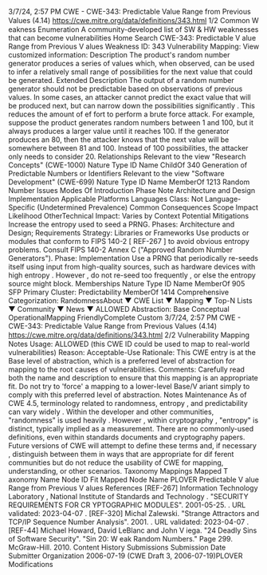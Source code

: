 3/7/24, 2:57 PM CWE - CWE-343: Predictable Value Range from Previous Values (4.14)
https://cwe.mitre.org/data/deﬁnitions/343.html 1/2
Common W eakness Enumeration
A community-developed list of SW & HW weaknesses that can become
vulnerabilities
Home Search
CWE-343: Predictable V alue Range from Previous V alues
Weakness ID: 343
Vulnerability Mapping: 
View customized information:
 Description
The product's random number generator produces a series of values which, when observed, can be used to infer a relatively small
range of possibilities for the next value that could be generated.
 Extended Description
The output of a random number generator should not be predictable based on observations of previous values. In some cases, an
attacker cannot predict the exact value that will be produced next, but can narrow down the possibilities significantly . This reduces the
amount of ef fort to perform a brute force attack. For example, suppose the product generates random numbers between 1 and 100,
but it always produces a larger value until it reaches 100. If the generator produces an 80, then the attacker knows that the next value
will be somewhere between 81 and 100. Instead of 100 possibilities, the attacker only needs to consider 20.
 Relationships
 Relevant to the view "Research Concepts" (CWE-1000)
Nature Type ID Name
ChildOf 340 Generation of Predictable Numbers or Identifiers
 Relevant to the view "Software Development" (CWE-699)
Nature Type ID Name
MemberOf 1213 Random Number Issues
 Modes Of Introduction
Phase Note
Architecture and Design
Implementation
 Applicable Platforms
Languages
Class: Not Language-Specific (Undetermined Prevalence)
 Common Consequences
Scope Impact Likelihood
OtherTechnical Impact: Varies by Context
 Potential Mitigations
Increase the entropy used to seed a PRNG.
Phases: Architecture and Design; Requirements
Strategy: Libraries or Frameworks
Use products or modules that conform to FIPS 140-2 [ REF-267 ] to avoid obvious entropy problems. Consult FIPS 140-2 Annex
C ("Approved Random Number Generators").
Phase: Implementation
Use a PRNG that periodically re-seeds itself using input from high-quality sources, such as hardware devices with high entropy .
However , do not re-seed too frequently , or else the entropy source might block.
 Memberships
Nature Type ID Name
MemberOf 905 SFP Primary Cluster: Predictability
MemberOf 1414 Comprehensive Categorization: RandomnessAbout ▼ CWE List ▼ Mapping ▼ Top-N Lists ▼ Community ▼ News ▼
ALLOWED
Abstraction: Base
Conceptual OperationalMapping
FriendlyComplete Custom
3/7/24, 2:57 PM CWE - CWE-343: Predictable Value Range from Previous Values (4.14)
https://cwe.mitre.org/data/deﬁnitions/343.html 2/2
 Vulnerability Mapping Notes
Usage: ALLOWED (this CWE ID could be used to map to real-world vulnerabilities)
Reason: Acceptable-Use
Rationale:
This CWE entry is at the Base level of abstraction, which is a preferred level of abstraction for mapping to the root causes of
vulnerabilities.
Comments:
Carefully read both the name and description to ensure that this mapping is an appropriate fit. Do not try to 'force' a mapping to a
lower-level Base/V ariant simply to comply with this preferred level of abstraction.
 Notes
Maintenance
As of CWE 4.5, terminology related to randomness, entropy , and predictability can vary widely . Within the developer and other
communities, "randomness" is used heavily . However , within cryptography , "entropy" is distinct, typically implied as a measurement.
There are no commonly-used definitions, even within standards documents and cryptography papers. Future versions of CWE will
attempt to define these terms and, if necessary , distinguish between them in ways that are appropriate for dif ferent communities but
do not reduce the usability of CWE for mapping, understanding, or other scenarios.
 Taxonomy Mappings
Mapped T axonomy Name Node ID Fit Mapped Node Name
PLOVER Predictable V alue Range from Previous V alues
 References
[REF-267] Information Technology Laboratory , National Institute of Standards and Technology . "SECURITY REQUIREMENTS
FOR CR YPTOGRAPHIC MODULES". 2001-05-25.
. URL validated: 2023-04-07 .
[REF-320] Michal Zalewski. "Strange Attractors and TCP/IP Sequence Number Analysis". 2001.
. URL validated: 2023-04-07 .
[REF-44] Michael Howard, David LeBlanc and John V iega. "24 Deadly Sins of Software Security". "Sin 20: W eak Random
Numbers." Page 299. McGraw-Hill. 2010.
 Content History
 Submissions
Submission Date Submitter Organization
2006-07-19
(CWE Draft 3, 2006-07-19)PLOVER
 Modifications